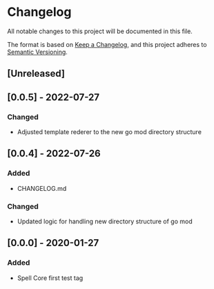 # Changelog

All notable changes to this project will be documented in this file.

The format is based on [Keep a Changelog](https://keepachangelog.com/en/1.0.0/),
and this project adheres to [Semantic Versioning](https://semver.org/spec/v2.0.0.html).

## [Unreleased]

## [0.0.5] - 2022-07-27

### Changed
- Adjusted template rederer to the new go mod directory structure

## [0.0.4] - 2022-07-26

### Added
- CHANGELOG.md

### Changed
- Updated logic for handling new directory structure of go mod 

## [0.0.0] - 2020-01-27

### Added
-  Spell Core first test tag
